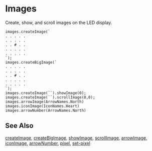 # Images

Create, show, and scroll images on the LED display.

```cards
images.createImage(`
. . . . .
. . . . .
. . # . .
. . . . .
. . . . .
`);
images.createBigImage(`
. . . . .
. . . . .
. . # . .
. . . . .
. . . . .
`);
images.createImage(``).showImage(0);
images.createImage(``).scrollImage(0,0);
images.arrowImage(ArrowNames.North)
images.iconImage(IconNames.Heart)
images.arrowNumber(ArrowNames.North)
```

## See Also

[createImage](/reference/images/create-image), [createBigImage](/reference/images/create-big-image), [showImage](/reference/images/show-image), [scrollImage](/reference/images/scroll-image), [arrowImage](/reference/images/arrow-image), [iconImage](/reference/images/icon-image), [arrowNumber](/reference/images/arrow-number), [pixel](/reference/images/pixel), [set-pixel](/reference/images/set-pixel)